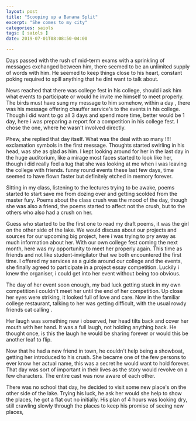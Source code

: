 ```yaml
---
layout: post
title: "Scooping up a Banana Split"
excerpt: "She comes to my city"
categories: saiols
tags: [ saiols ]
date: 2019-07-01T08:08:50-04:00

---
```


Days passed with the rush of mid-term exams with a sprinkling of messages exchanged between him, there seemed to be an unlimited supply of words with him. He seemed to keep things close to his heart, constant poking required to spill anything that he dint want to talk about.

News reached that there was college fest in his college, should i ask him what events to participate or would he invite me himself to meet properly. The birds must have sung my message to him somehow, within a day , there was his message offering chauffer service's to the events in his college. Though i did want to go all 3 days and spend more time, better would be 1 day, here i was preparing a report for a competition in his college fest. I chose the one, where he wasn't involved directly.

Phew, she replied that day itself. What was the deal with so many !!!! exclamation symbols in the first message. Thoughts started swirling in his head, was she as glad as him. I kept looking around for her in the last day in the huge auditorium, like a mirage most faces started to look like her, though i did really feel a tug that she was looking at me when i was leaving the college with friends. funny round events these last few days, time seemed to have flown faster but definitely etched in memory forever.

Sitting in my class, listening to the lectures trying to be awake, poems started to start save me from dozing over and getting scolded from the master fury. Poems about the class crush was the mood of the day, though she was also a friend, the poems started to affect not the crush, but to the others who also had a crush on her.

Guess who started to be the first one to read my draft poems, it was the girl on the other side of the lake. We would discuss about our projects and sources for our upcoming big project, here i was trying to pry away as much information about her.  With our own college fest coming the next month, here was my opportunity to meet her properly again. This time as friends and not like student-invigilator that we both encountered the first time. I offered my services as a guide around our college and the events, she finally agreed to participate in a project essay competition. Luckily i knew the organiser, i could get into her event without being too obvious.

The day of her event soon enough, my bad luck getting stuck in my own competition i couldn't meet her until the end of her competition.
Up close her eyes were striking, it looked full of love and care.
Now in the familiar college restaurant, talking to her was getting difficult, with the usual rowdy friends cat calling .

Her laugh was something new i observed, her head tilts back and cover her mouth with her hand. It was a full laugh, not holding anything back. He thought once, is this the laugh he would be sharing forever or would this be another leaf to flip.

Now that he had a new friend in town, he couldn't help being a showboat, getting her introduced to his crush. She became one of the few persons to ever know her actual name, this was a secret he would want to hold forever. That day was sort of important in their lives as the story would revolve on a few characters. The entire cast was now aware of each other.

There was no school that day, he decided to visit some new place's on the other side of the lake. Trying his luck, he ask her would she help to show the places, he got a flat out no initially. His plan of 4 hours was looking dry, still crawling slowly through the places to keep his promise of seeing new places, 
